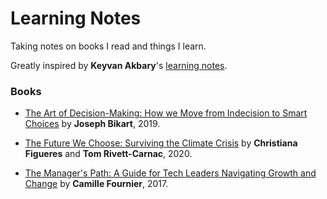 # Learning Notes

Taking notes on books I read and things I learn.

Greatly inspired by **Keyvan Akbary**'s [learning notes](https://github.com/keyvanakbary/learning-notes/).


### Books

- [The Art of Decision-Making: How we Move from Indecision to Smart Choices](books/the-art-of-decision-making.md) by **Joseph Bikart**, 2019.

- [The Future We Choose: Surviving the Climate Crisis](books/the-future-we-choose.md) by **Christiana Figueres** and **Tom Rivett-Carnac**, 2020.

- [The Manager's Path: A Guide for Tech Leaders Navigating Growth and Change](books/the-managers-path.md) by **Camille Fournier**, 2017.

